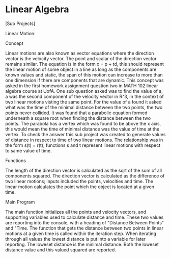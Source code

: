 # Linear Algebra


[Sub Projects]

Linear Motion:

Concept

Linear motions are also known as vector equations where the direction vector is the velocity vector. The point and scalar of the direction vector remains simliar. The equation is in the form x = p + td, this should represent the linear motion of some object in a line as long as the components are known values and static, the span of this motion can increase to more than one dimension if there are components that are dynamic. This concept was asked in the first homework assignment question two in MATH 102 linear algebra course at UofA. One sub question asked was to find the value of a, a was the second component of the velocity vector in R^3, in the context of two linear motions visting the same point. For the value of a found it asked what was the time of the minimal distance between the two points, the two points never collided. It was found that a parabolic equation formed underneath a square root when finding the distance between the two points. The parabola has a vertex which was found to be above the x axis, this would mean the time of minimal distance was the value of time at the vertex. To check the answer this sub project was created to generate values of distance in respect to time of two linear motions. The relationship was in the form s(t) = r(t), functions s and t represent linear motions with respect to same value of time.

Functions

The length of the direction vector is calculated as the sqrt of the sum of all components squared. The direction vector is calculated as the difference of two linear motions; inputs included the points, velocities and time. The linear motion calculates the point which the object is located at a given time.

Main Program

The main function initializes all the points and velocity vectors, and supporting variables used to calculate distance and time. These two values are reporting into the console, with a heading of "Distance Between Points" and "Time. The function that gets the distance between two points in linear motions at a given time is called within the iteration step. When iterating through all values the lowest distance is put into a variable for later reporting. The loweset distance is the minimal distance. Both the loweset distance value and this valued squared are reported.
